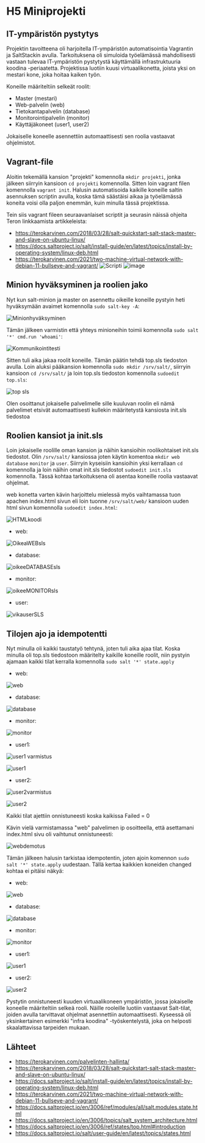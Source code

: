 # H5 Miniprojekti
## IT-ympäristön pystytys
Projektin tavoitteena oli harjoitella IT-ympäristön automatisointia Vagrantin ja SaltStackin avulla. Tarkoituksena oli simuloida työelämässä mahdollisesti vastaan tulevaa IT-ympäristön pystytystä käyttämällä infrastruktuuria koodina -periaatetta. Projektissa luotiin kuusi virtuaalikonetta, joista yksi on mestari kone, joka hoitaa kaiken työn.

Koneille määriteltiin selkeät roolit:
* Master (mestari)
* Web-palvelin (web)
* Tietokantapalvelin (database)
* Monitorointipalvelin (monitor)
* Käyttäjäkoneet (user1, user2)

Jokaiselle koneelle asennettiin automaattisesti sen roolia vastaavat ohjelmistot.

## Vagrant-file
Aloitin tekemällä kansion "projekti" komennolla `mkdir projekti`, jonka jälkeen siirryin kansioon `cd projekti` komennolla.
Sitten loin vagrant filen komennolla `vagrant init`.
Halusin automatisoida kaikille koneille saltin asennuksen scriptin avulla, koska tämä säästäisi aikaa ja työelämässä koneita voisi olla paljon enemmän, kuin minulla tässä projektissa.

Tein siis vagrant fileen seuraavanlaiset scriptit ja seurasin näissä ohjeita Teron linkkaamista artikkeleista: 
* https://terokarvinen.com/2018/03/28/salt-quickstart-salt-stack-master-and-slave-on-ubuntu-linux/
* https://docs.saltproject.io/salt/install-guide/en/latest/topics/install-by-operating-system/linux-deb.html
* https://terokarvinen.com/2021/two-machine-virtual-network-with-debian-11-bullseye-and-vagrant/
![Scripti](https://github.com/user-attachments/assets/afb11311-3500-455b-861e-3637fd831fa4)
![image](https://github.com/user-attachments/assets/0578e16a-37d9-4158-bce4-5b4cb131da50)

## Minion hyväksyminen ja roolien jako
Nyt kun salt-minion ja master on asennettu oikeille koneille pystyin heti hyväksymään avaimet komennolla `sudo salt-key -A`:

![Minionhyväksyminen](https://github.com/user-attachments/assets/fdb35489-83d0-4485-80ff-407ac480ef1e)

Tämän jälkeen varmistin että yhteys minioneihin toimii komennolla `sudo salt '*' cmd.run 'whoami'`:

![Kommunikointitesti](https://github.com/user-attachments/assets/867fd110-e31b-4c0d-bacc-bda2c00c0f31)

Sitten tuli aika jakaa roolit koneille. Tämän päätin tehdä top.sls tiedoston avulla. Loin aluksi pääkansion komennolla `sudo mkdir /srv/salt/`, siirryin kansioon `cd /srv/salt/` ja loin top.sls tiedoston komennolla `sudoedit top.sls`:

![top sls](https://github.com/user-attachments/assets/a453a5c4-999a-40ac-8480-013b9119e9af)

Olen osoittanut jokaiselle palvelimelle sille kuuluvan roolin eli nämä palvelimet etsivät automaattisesti kullekin määritetystä kansiosta init.sls tiedostoa

## Roolien kansiot ja init.sls
Loin jokaiselle roolille oman kansion ja näihin kansioihin roolikohtaiset init.sls tiedostot. Olin `/srv/salt/` kansiossa joten käytin komentoa `mkdir web` `database` `monitor` ja `user`. Siirryin kyseisiin kansioihin yksi kerrallaan `cd` komennolla ja loin näihin omat init.sls tiedostot `sudoedit init.sls` komennolla. Tässä kohtaa tarkoituksena oli asentaa koneille roolia vastaavat ohjelmat.

web konetta varten kävin harjoittelu mielessä myös vaihtamassa tuon apachen index.html sivun eli loin tuonne `/srv/salt/web/` kansioon uuden html sivun komennolla `sudoedit index.html`:

![HTMLkoodi](https://github.com/user-attachments/assets/8e846753-9070-4d2a-b613-4b8e79b29132)


* web:

![OikeaWEBsls](https://github.com/user-attachments/assets/052fcaca-c60c-4c7d-85d5-ec5350398798)

* database:

![oikeeDATABASEsls](https://github.com/user-attachments/assets/45bc5c23-f446-458d-b87c-3f953d29b4f6)

* monitor:

![oikeeMONITORsls](https://github.com/user-attachments/assets/cf53d19b-c48f-4da7-b9ba-ed64a981c9fc)

* user:

![vikauserSLS](https://github.com/user-attachments/assets/70b2ffed-b6c7-4e54-9f1c-8452bda18ee0)


## Tilojen ajo ja idempotentti

Nyt minulla oli kaikki taustatyö tehtynä, joten tuli aika ajaa tilat. Koska minulla oli top.sls tiedostoon määritelty kaikille koneille roolit, niin pystyin ajamaan kaikki tilat kerralla komennolla `sudo salt '*' state.apply`

* web:

![web](https://github.com/user-attachments/assets/b1f905e3-71f9-4f08-a932-bba71f39dcf8)

* database:

![database](https://github.com/user-attachments/assets/54ae7a9e-ee58-4795-add1-ef9ce2e4de77)

* monitor:

![monitor](https://github.com/user-attachments/assets/666370a7-eae6-4d79-b95c-ecf3d695ef6a)

* user1:

![user1 varmistus](https://github.com/user-attachments/assets/58bec89c-874e-43f7-b255-9b3aeb30f689)

![user1](https://github.com/user-attachments/assets/daf42864-2a8d-4f2c-a6cc-be8981332def)

* user2:

![user2varmistus](https://github.com/user-attachments/assets/272c85de-c9c2-4d51-860c-60dc637b487b)

![user2](https://github.com/user-attachments/assets/60e7a57c-141a-4439-be62-92cd7ba2fa7c)

Kaikki tilat ajettiin onnistuneesti koska kaikissa Failed = 0

Kävin vielä varmistamassa "web" palvelimen ip osoitteella, että asettamani index.html sivu oli vaihtunut onnistuneesti: 

![webdemotus](https://github.com/user-attachments/assets/e43746a6-d849-43b4-8412-f96319ce9a01)

Tämän jälkeen halusin tarkistaa idempotentin, joten ajoin komennon `sudo salt '*' state.apply` uudestaan. Tällä kertaa kaikkien koneiden changed kohtaa ei pitäisi näkyä:

* web:

![web](https://github.com/user-attachments/assets/5ecd057a-41fa-472f-8675-b6c02ce99709)

* database:

![database](https://github.com/user-attachments/assets/13a98f8d-8ecd-434b-b66d-ebe6eeee7485)

* monitor:

![monitor](https://github.com/user-attachments/assets/778e7ed1-7f3e-44e6-865e-5d2d2ea33ea8)

* user1:

![user1](https://github.com/user-attachments/assets/a11f0e2a-557e-4ded-a3ff-28ead9c6d29c)

* user2:

![user2](https://github.com/user-attachments/assets/102668fa-5bb1-406f-9559-85ff322c0842)



Pystytin onnistuneesti kuuden virtuaalikoneen ympäristön, jossa jokaiselle koneelle määriteltiin selkeä rooli. Näille rooleille luotiin vastaavat Salt-tilat, joiden avulla tarvittavat ohjelmat asennettiin automaattisesti. Kyseessä oli yksinkertainen esimerkki "infra koodina" -työskentelystä, joka on helposti skaalattavissa tarpeiden mukaan.

## Lähteet

* https://terokarvinen.com/palvelinten-hallinta/
* https://terokarvinen.com/2018/03/28/salt-quickstart-salt-stack-master-and-slave-on-ubuntu-linux/
* https://docs.saltproject.io/salt/install-guide/en/latest/topics/install-by-operating-system/linux-deb.html
* https://terokarvinen.com/2021/two-machine-virtual-network-with-debian-11-bullseye-and-vagrant/
* https://docs.saltproject.io/en/3006/ref/modules/all/salt.modules.state.html
* https://docs.saltproject.io/en/3006/topics/salt_system_architecture.html
* https://docs.saltproject.io/en/3006/ref/states/top.html#introduction
* https://docs.saltproject.io/salt/user-guide/en/latest/topics/states.html
